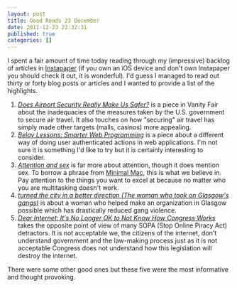 ```yaml
---
layout: post
title: Good Reads 23 December
date: 2011-12-23 22:32:31
published: true
categories: []
---
```

 
I spent a fair amount of time today reading through my (impressive) backlog of articles in [Instapaper](http://instapaper.com) (if you own an iOS device and don't own Instapaper you should check it out, it is wonderful). I'd guess I managed to read out thirty or forty blog posts or articles and I wanted to provide a list of the highlights.

1. *[Does Airport Security Really Make Us Safer?](http://www.vanityfair.com/culture/features/2011/12/tsa-insanity-201112)* is a piece in Vanity Fair about the inadequacies of the measures taken by the U.S. government to secure air travel. It also touches on how "securing" air travel has simply made other targets (malls, casinos) more appealing.
1. *[Belay Lessons: Smarter Web Programming](http://brownplt.github.com/2011/12/18/resume-belay.html)* is a piece about a different way of doing user authenticated actions in web applications. I'm not sure it is something I'd like to try but it is certainly interesting to consider.
1. *[Attention and sex](http://www.scottberkun.com/essays/51-attention-and-sex/)* is far more about attention, though it does mention sex. To borrow a phrase from [Minimal Mac](http://minimalmac.com), this is what we believe in. Pay attention to the things you want to excel at because no matter who you are multitasking doesn't work.
1. *[turned the city in a better direction (The woman who took on Glasgow's gangs)](http://www.guardian.co.uk/society/2011/dec/19/karyn-mccluskey-glasgow-gangs)* is about a woman who helped make an organization in Glasgow possible which has drastically reduced gang violence.
1. *[Dear Internet: It's No Longer OK to Not Know How Congress Works](http://www.informationdiet.com/blog/read/dear-internet-its-no-longer-ok-to-not-know-how-congress-works-)* takes the opposite point of view of many SOPA (Stop Online Piracy Act) detractors. It is not acceptable we, the citizens of the internet, don't understand government and the law-making process just as it is not acceptable Congress does not understand how this legislation will destroy the internet.

There were some other good ones but these five were the most informative and thought provoking.